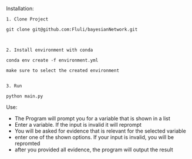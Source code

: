 Installation:

    1. Clone Project

    git clone git@github.com:Fluli/bayesianNetwork.git



    2. Install environment with conda

    conda env create -f environment.yml
    
    make sure to select the created environment


    3. Run 

    python main.py
    
Use:

- The Program will prompt you for a variable that is shown in a list
- Enter a variable. If the input is invalid it will reprompt
- You will be asked for evidence that is relevant for the selected variable
- enter one of the shown options. If your input is invalid, you will be repromted
- after you provided all evidence, the program will output the result

